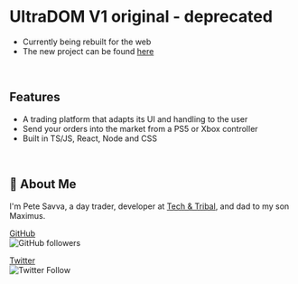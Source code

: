 # UltraDOM V1 original - **deprecated**

- Currently being rebuilt for the web
- The new project can be found [here](https://github.com/baufometic/ultradom/)

<br/>

## Features
- A trading platform that adapts its UI and handling to the user
- Send your orders into the market from a PS5 or Xbox controller 
- Built in TS/JS, React, Node and CSS

<br/>

## 🚀 About Me
I'm Pete Savva, a day trader, developer at [Tech & Tribal](https://techandtribal.com), and dad to my son Maximus.

[GitHub](https://www.github.com/baufometic)<br/>
![GitHub followers](https://img.shields.io/github/followers/baufometic?style=social)

[Twitter](https://twitter.com/techandtribal)<br/>
![Twitter Follow](https://img.shields.io/twitter/follow/techandtribal?style=social)
